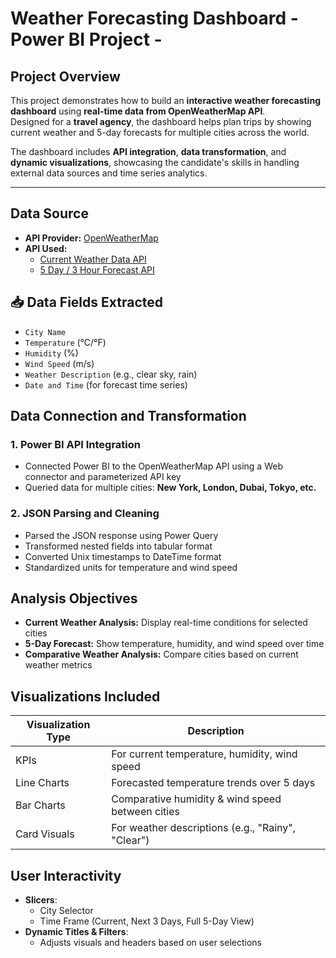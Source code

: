 # Weather Forecasting Dashboard - Power BI Project -

## Project Overview
This project demonstrates how to build an **interactive weather forecasting dashboard** using **real-time data from OpenWeatherMap API**.  
Designed for a **travel agency**, the dashboard helps plan trips by showing current weather and 5-day forecasts for multiple cities across the world.

The dashboard includes **API integration**, **data transformation**, and **dynamic visualizations**, showcasing the candidate's skills in handling external data sources and time series analytics.

---

## Data Source
- **API Provider:** [OpenWeatherMap](https://openweathermap.org/api)
- **API Used:**
  - [Current Weather Data API](https://openweathermap.org/current)
  - [5 Day / 3 Hour Forecast API](https://openweathermap.org/forecast5)

## 📥 Data Fields Extracted
- `City Name`
- `Temperature` (°C/°F)
- `Humidity` (%)
- `Wind Speed` (m/s)
- `Weather Description` (e.g., clear sky, rain)
- `Date and Time` (for forecast time series)

## Data Connection and Transformation

### 1. Power BI API Integration
- Connected Power BI to the OpenWeatherMap API using a Web connector and parameterized API key
- Queried data for multiple cities: **New York, London, Dubai, Tokyo, etc.**

### 2. JSON Parsing and Cleaning
- Parsed the JSON response using Power Query
- Transformed nested fields into tabular format
- Converted Unix timestamps to DateTime format
- Standardized units for temperature and wind speed

## Analysis Objectives
- **Current Weather Analysis:** Display real-time conditions for selected cities
- **5-Day Forecast:** Show temperature, humidity, and wind speed over time
- **Comparative Weather Analysis:** Compare cities based on current weather metrics


## Visualizations Included

| Visualization Type  | Description |
|----------------------|-------------|
|  KPIs              | For current temperature, humidity, wind speed |
|  Line Charts       | Forecasted temperature trends over 5 days |
|  Bar Charts        | Comparative humidity & wind speed between cities |
|  Card Visuals       | For weather descriptions (e.g., "Rainy", "Clear") |


## User Interactivity
- **Slicers**:
  - City Selector
  - Time Frame (Current, Next 3 Days, Full 5-Day View)
- **Dynamic Titles & Filters**:
  - Adjusts visuals and headers based on user selections
 ![]()
